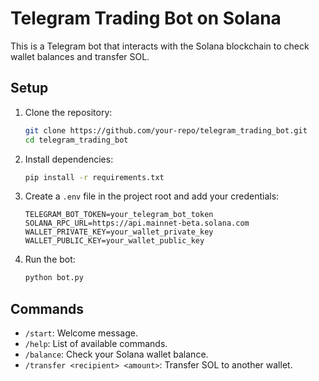 # Telegram Trading Bot on Solana

This is a Telegram bot that interacts with the Solana blockchain to check wallet balances and transfer SOL.

## Setup

1. Clone the repository:
   ```bash
   git clone https://github.com/your-repo/telegram_trading_bot.git
   cd telegram_trading_bot
   ```

2. Install dependencies:
   ```bash
   pip install -r requirements.txt
   ```

3. Create a `.env` file in the project root and add your credentials:
   ```
   TELEGRAM_BOT_TOKEN=your_telegram_bot_token
   SOLANA_RPC_URL=https://api.mainnet-beta.solana.com
   WALLET_PRIVATE_KEY=your_wallet_private_key
   WALLET_PUBLIC_KEY=your_wallet_public_key
   ```

4. Run the bot:
   ```bash
   python bot.py
   ```

## Commands
- `/start`: Welcome message.
- `/help`: List of available commands.
- `/balance`: Check your Solana wallet balance.
- `/transfer <recipient> <amount>`: Transfer SOL to another wallet.